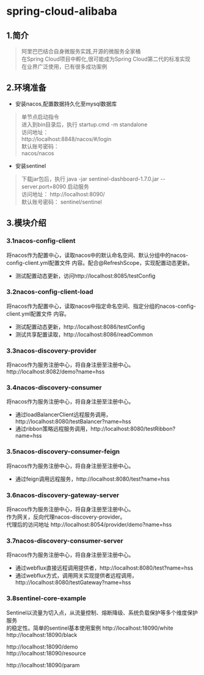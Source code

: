 # spring-cloud-alibaba
## 1.简介
>阿里巴巴结合自身微服务实践,开源的微服务全家桶  
在Spring Cloud项目中孵化,很可能成为Spring Cloud第二代的标准实现  
在业界广泛使用，已有很多成功案例

## 2.环境准备
* 安装nacos,配置数据持久化至mysql数据库  
>单节点启动指令  
进入到bin目录后，执行 startup.cmd -m standalone  
访问地址：  
http://localhost:8848/nacos/#/login  
默认账号密码：  
nacos/nacos

* 安装sentinel
>下载jar包后，执行
java -jar sentinel-dashboard-1.7.0.jar --server.port=8090
启动服务  
访问地址：
http://localhost:8090/  
默认账号密码：
sentinel/sentinel

## 3.模块介绍
### 3.1nacos-config-client
将nacos作为配置中心，读取nacos中的默认命名空间、默认分组中的nacos-config-client.yml配置文件
内容。配合@RefreshScope，实现配置动态更新。   
* 测试配置动态更新，访问http://localhost:8085/testConfig

### 3.2nacos-config-client-load
将nacos作为配置中心，读取nacos中指定命名空间、指定分组的nacos-config-client.yml配置文件
内容。
* 测试配置动态更新，http://localhost:8086/testConfig
* 测试共享配置读取，http://localhost:8086/readCommon

### 3.3nacos-discovery-provider
将nacos作为服务注册中心，将自身注册至注册中心。  
http://localhost:8082/demo?name=hss

### 3.4nacos-discovery-consumer
将nacos作为服务注册中心，将自身注册至注册中心。

* 通过loadBalancerClient远程服务调用，http://localhost:8080/testBalancer?name=hss
* 通过ribbon策略远程服务调用，http://localhost:8080/testRibbon?name=hss

### 3.5nacos-discovery-consumer-feign
将nacos作为服务注册中心，将自身注册至注册中心。
* 通过feign调用远程服务，http://localhost:8080/test?name=hss

### 3.6nacos-discovery-gateway-server
将nacos作为服务注册中心，将自身注册至注册中心。  
作为网关，反向代理nacos-discovery-provider。  
代理后的访问地址 http://localhost:8054/provider/demo?name=hss

### 3.7nacos-discovery-consumer-server
将nacos作为服务注册中心，将自身注册至注册中心。
* 通过webflux直接远程调用提供者，http://localhost:8080/test?name=hss
* 通过webflux方式，调用网关实现提供者远程调用，
http://localhost:8080/testGateway?name=hss

### 3.8sentinel-core-example
Sentinel以流量为切入点，从流量控制、熔断降级、系统负载保护等多个维度保护服务  
的稳定性。简单的sentinel基本使用案例 
http://localhost:18090/white  
http://localhost:18090/black  

http://localhost:18090/demo  
http://localhost:18090/resource

http://localhost:18090/param